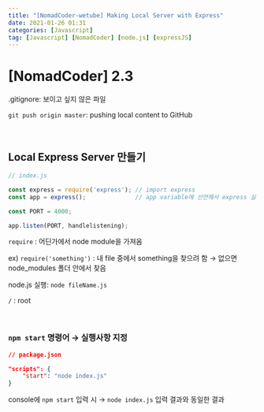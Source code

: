 ```yaml
---
title: "[NomadCoder-wetube] Making Local Server with Express"
date: 2021-01-26 01:31
categories: [Javascript]
tag: [Javascript] [NomadCoder] [node.js] [expressJS]
---
```


# [NomadCoder] 2.3

.gitignore: 보이고 싶지 않은 파일

`git push origin master`: pushing local content to GitHub

<br>

## Local Express Server 만들기

```jsx
// index.js

const express = require('express'); // import express
const app = express();              // app variable에 선언해서 express 실행

const PORT = 4000;

app.listen(PORT, handlelistening);
```

`require` : 어딘가에서 node module을 가져옴

ex) `require('something')` : 내 file 중에서 something을 찾으려 함 → 없으면 node_modules 폴더 안에서 찾음

node.js 실행: `node fileName.js`

`/` : root

<br>

### `npm start` 명령어 → 실행사항 지정

```json
// package.json

"scripts": {
    "start": "node index.js"
}
```

console에 `npm start` 입력 시 → `node index.js` 입력 결과와 동일한 결과

